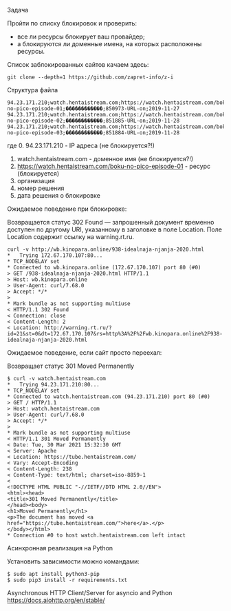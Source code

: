 Задача

Пройти по списку блокировок и проверить:
* все ли ресурсы блокирует ваш провайдер;
* а блокируются ли доменные имена, на которых расположены ресурсы.

Список заблокированных сайтов качаем здесь:
```
git clone --depth=1 https://github.com/zapret-info/z-i
```

Структура файла
```
94.23.171.210;watch.hentaistream.com;https://watch.hentaistream.com/boku-no-pico-episode-01;������������;850973-URL-on;2019-11-27
94.23.171.210;watch.hentaistream.com;https://watch.hentaistream.com/boku-no-pico-episode-02;������������;851885-URL-on;2019-11-28
94.23.171.210;watch.hentaistream.com;https://watch.hentaistream.com/boku-no-pico-episode-03;������������;851884-URL-on;2019-11-28
```
где
0. 94.23.171.210 - IP адреса (не блокируется?!)
1. watch.hentaistream.com - доменное имя (не блокируется?!)
2. https://watch.hentaistream.com/boku-no-pico-episode-01 - ресурс (блокируется)
3. организация
4. номер решения
5. дата решения о блокировке

Ожидаемое поведение при блокировке:

Возвращается статус 302 Found — запрошенный документ временно доступен по другому URI, указанному в заголовке в поле Location.
Поле Location содержит ссылку на warning.rt.ru.

```
curl -v http://wb.kinopara.online/938-idealnaja-njanja-2020.html
*   Trying 172.67.170.107:80...
* TCP_NODELAY set
* Connected to wb.kinopara.online (172.67.170.107) port 80 (#0)
> GET /938-idealnaja-njanja-2020.html HTTP/1.1
> Host: wb.kinopara.online
> User-Agent: curl/7.68.0
> Accept: */*
>
* Mark bundle as not supporting multiuse
< HTTP/1.1 302 Found
< Connection: close
< Content-Length: 2
< Location: http://warning.rt.ru/?id=21&st=0&dt=172.67.170.107&rs=http%3A%2F%2Fwb.kinopara.online%2F938-idealnaja-njanja-2020.html
```

Ожидаемое поведение, если сайт просто переехал:

Возвращает статус 301 Moved Permanently

```
$ curl -v watch.hentaistream.com
*   Trying 94.23.171.210:80...
* TCP_NODELAY set
* Connected to watch.hentaistream.com (94.23.171.210) port 80 (#0)
> GET / HTTP/1.1
> Host: watch.hentaistream.com
> User-Agent: curl/7.68.0
> Accept: */*
> 
* Mark bundle as not supporting multiuse
< HTTP/1.1 301 Moved Permanently
< Date: Tue, 30 Mar 2021 15:32:30 GMT
< Server: Apache
< Location: https://tube.hentaistream.com/
< Vary: Accept-Encoding
< Content-Length: 238
< Content-Type: text/html; charset=iso-8859-1
< 
<!DOCTYPE HTML PUBLIC "-//IETF//DTD HTML 2.0//EN">
<html><head>
<title>301 Moved Permanently</title>
</head><body>
<h1>Moved Permanently</h1>
<p>The document has moved <a href="https://tube.hentaistream.com/">here</a>.</p>
</body></html>
* Connection #0 to host watch.hentaistream.com left intact
```

Асинхронная реализация на Python

Установить зависимости можно командами:
```
$ sudo apt install python3-pip
$ sudo pip3 install -r requirements.txt
```

Asynchronous HTTP Client/Server for asyncio and Python
https://docs.aiohttp.org/en/stable/

